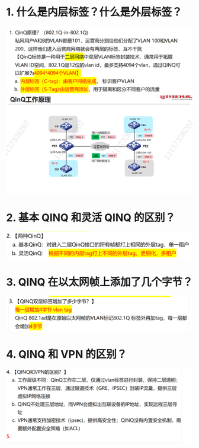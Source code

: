 # 1. 什么是内层标签？什么是外层标签？

![alt text](images/面试题---QINQ基础/image-3.png)
![alt text](images/面试题---QINQ基础/image-4.png)

# 2. 基本 QINQ 和灵活 QINQ 的区别？

![](images/面试题---QINQ基础/image.png)

# 3. QINQ 在以太网帧上添加了几个字节？

![alt text](images/面试题---QINQ基础/image-1.png)

# 4. QINQ 和 VPN 的区别？

![alt text](images/面试题---QINQ基础/image-2.png)
